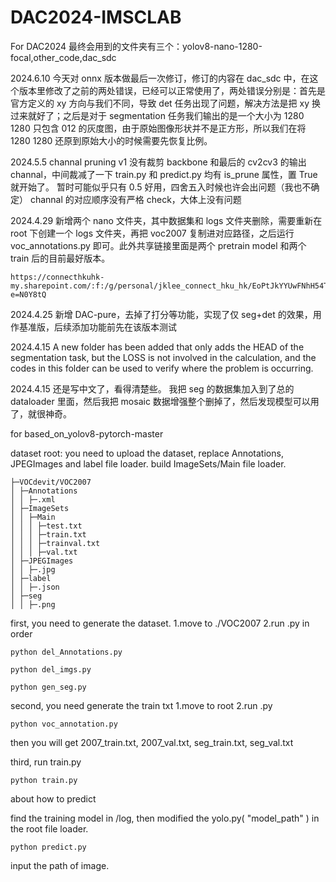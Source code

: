# DAC2024-IMSCLAB

For DAC2024
最终会用到的文件夹有三个：yolov8-nano-1280-focal,other_code,dac_sdc


2024.6.10
今天对 onnx 版本做最后一次修订，修订的内容在 dac_sdc 中，在这个版本里修改了之前的两处错误，已经可以正常使用了，两处错误分别是：首先是官方定义的 xy 方向与我们不同，导致 det 任务出现了问题，解决方法是把 xy 换过来就好了；之后是对于 segmentation 任务我们输出的是一个大小为 1280 1280 只包含 012 的灰度图，由于原始图像形状并不是正方形，所以我们在将 1280 1280 还原到原始大小的时候需要先恢复比例。  



2024.5.5
channal pruning v1
没有裁剪 backbone 和最后的 cv2cv3 的输出 channal，中间裁减了一下
train.py 和 predict.py 均有 is_prune 属性，置 True 就开始了。
暂时可能似乎只有 0.5 好用，四舍五入时候也许会出问题（我也不确定）
channal 的对应顺序没有严格 check，大体上没有问题

2024.4.29
新增两个 nano 文件夹，其中数据集和 logs 文件夹删除，需要重新在 root 下创建一个 logs 文件夹，再把 voc2007 复制进对应路径，之后运行 voc_annotations.py 即可。此外共享链接里面是两个 pretrain model 和两个 train 后的目前最好版本。

```
https://connecthkuhk-my.sharepoint.com/:f:/g/personal/jklee_connect_hku_hk/EoPtJkYYUwFNhH54T_NyOFQBkwYa_jLI2xg0bGCPvfTWXQ?e=N0Y8tQ
```

2024.4.25
新增 DAC-pure，去掉了打分等功能，实现了仅 seg+det 的效果，用作基准版，后续添加功能前先在该版本测试

2024.4.15
A new folder has been added that only adds the HEAD of the segmentation task, but the LOSS is not involved in the calculation, and the codes in this folder can be used to verify where the problem is occurring.

2024.4.15
还是写中文了，看得清楚些。
我把 seg 的数据集加入到了总的 dataloader 里面，然后我把 mosaic 数据增强整个删掉了，然后发现模型可以用了，就很神奇。

for based_on_yolov8-pytorch-master

dataset root:
you need to upload the dataset, replace Annotations, JPEGImages and label file loader.
build ImageSets/Main file loader.

```
├─VOCdevit/VOC2007
│ ├─Annotations
│ │ ├─.xml
│ ├─ImageSets
│ │ ├─Main
│ │ │ ├─test.txt
│ │ │ ├─train.txt
│ │ │ ├─trainval.txt
│ │ │ ├─val.txt
│ ├─JPEGImages
│ │ ├─.jpg
│ ├─label
│ │ ├─.json
│ ├─seg
│ │ ├─.png
```

first, you need to generate the dataset.
1.move to ./VOC2007
2.run .py in order

```
python del_Annotations.py
```

```
python del_imgs.py
```

```
python gen_seg.py
```

second, you need generate the train txt
1.move to root
2.run .py

```
python voc_annotation.py
```

then you will get 2007_train.txt, 2007_val.txt, seg_train.txt, seg_val.txt

third, run train.py

```
python train.py
```

about how to predict

find the training model in /log, then modified the yolo.py( "model_path" ) in the root file loader.

```
python predict.py
```

input the path of image.
